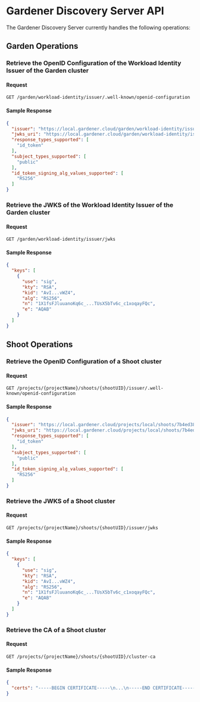 # Gardener Discovery Server API

The Gardener Discovery Server currently handles the following operations:

## Garden Operations

### Retrieve the OpenID Configuration of the Workload Identity Issuer of the Garden cluster

#### Request

```
GET /garden/workload-identity/issuer/.well-known/openid-configuration
```

#### Sample Response

```json
{
  "issuer": "https://local.gardener.cloud/garden/workload-identity/issuer",
  "jwks_uri": "https://local.gardener.cloud/garden/workload-identity/issuer/jwks",
  "response_types_supported": [
    "id_token"
  ],
  "subject_types_supported": [
    "public"
  ],
  "id_token_signing_alg_values_supported": [
    "RS256"
  ]
}
```

### Retrieve the JWKS of the Workload Identity Issuer of the Garden cluster

#### Request

```
GET /garden/workload-identity/issuer/jwks
```

#### Sample Response

```json
{
  "keys": [
    {
      "use": "sig",
      "kty": "RSA",
      "kid": "AvI...vWZ4",
      "alg": "RS256",
      "n": "1X1fsFJluuanoKq6c_...TUsX5bTv6c_c1xoqayFQc",
      "e": "AQAB"
    }
  ]
}
```

## Shoot Operations

### Retrieve the OpenID Configuration of a Shoot cluster

#### Request

```
GET /projects/{projectName}/shoots/{shootUID}/issuer/.well-known/openid-configuration
```

#### Sample Response

```json
{
  "issuer": "https://local.gardener.cloud/projects/local/shoots/7b4ed380-2eea-4cf5-87d9-fd220727bb54/issuer",
  "jwks_uri": "https://local.gardener.cloud/projects/local/shoots/7b4ed380-2eea-4cf5-87d9-fd220727bb54/issuer/jwks",
  "response_types_supported": [
    "id_token"
  ],
  "subject_types_supported": [
    "public"
  ],
  "id_token_signing_alg_values_supported": [
    "RS256"
  ]
}
```

### Retrieve the JWKS of a Shoot cluster

#### Request

```
GET /projects/{projectName}/shoots/{shootUID}/issuer/jwks
```

####  Sample Response

```json
{
  "keys": [
    {
      "use": "sig",
      "kty": "RSA",
      "kid": "AvI...vWZ4",
      "alg": "RS256",
      "n": "1X1fsFJluuanoKq6c_...TUsX5bTv6c_c1xoqayFQc",
      "e": "AQAB"
    }
  ]
}
```

### Retrieve the CA of a Shoot cluster

#### Request

```
GET /projects/{projectName}/shoots/{shootUID}/cluster-ca
```

####  Sample Response

```json
{
  "certs": "-----BEGIN CERTIFICATE-----\n...\n-----END CERTIFICATE-----\n"
}
```
